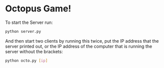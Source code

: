 # Octopus Game!

To start the Server run:
```bash
python server.py
```

And then start two clients by running this twice,
put the IP address that the server printed out, or the IP address of the computer that is running the server without the brackets:
```bash
python octo.py [ip]
```